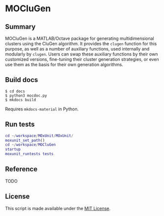 # MOCluGen

## Summary

MOCluGen is a MATLAB/Octave package for generating multidimensional clusters
using the CluGen algorithm. It provides the `clugen` function for
this purpose, as well as a number of auxiliary functions, used internally and
modularly by `clugen`. Users can swap these auxiliary functions by
their own customized versions, fine-tuning their cluster generation strategies,
or even use them as the basis for their own generation algorithms.

## Build docs

```
$ cd docs
$ python3 mocdoc.py
$ mkdocs build
```

Requires `mkdocs-material` in Python.

## Run tests

```matlab
cd ~/workspace/MOxUnit/MOxUnit/
moxunit_set_path()
cd ~/workspace/MOCluGen
startup
moxunit_runtests tests
```

## Reference

TODO

## License

This script is made available under the [MIT License](LICENSE).
